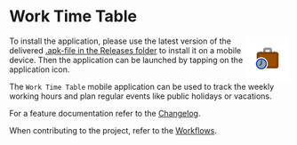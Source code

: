 # Work Time Table

<img style="float: right;" src="./work_time_table_icon.svg" height="80px" />

To install the application, please use the latest version of the delivered [.apk-file in the Releases folder](./Releases) to install it on a mobile device. Then the application can be launched by tapping on the application icon.

<!-- TODO: REFERENCE TO PLAYSTORE -->

The `Work Time Table` mobile application can be used to track the weekly working hours and plan regular events like public holidays or vacations.

For a feature documentation refer to the [Changelog](./Changelog.md).

When contributing to the project, refer to the [Workflows](./Workflows.md).
